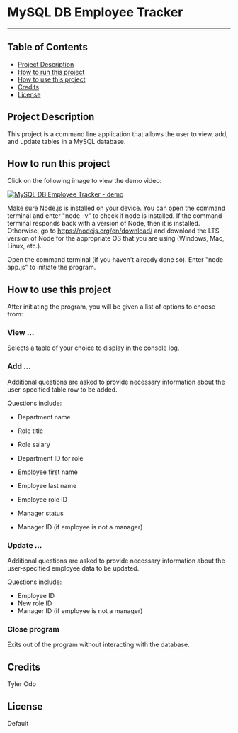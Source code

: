 
# MySQL DB Employee Tracker

___

## Table of Contents

* [Project Description](#project-description)
* [How to run this project](#how-to-run-this-project)
* [How to use this project](#how-to-use-this-project)
* [Credits](#credits)
* [License](#license)

## Project Description

This project is a command line application that allows the user to view, add, and update tables in a MySQL database. 

## How to run this project

Click on the following image to view the demo video:
<!-- Change this image and site link when finished making the demo video -->
[![MySQL DB Employee Tracker - demo](<public/assets/images/Note Maker App - demo.png>)](https://note-maker-app-4cd516ff3d78.herokuapp.com/)

Make sure Node.js is installed on your device. You can open the command terminal and enter "node -v" to check if node is installed. If the command terminal responds back with a version of Node, then it is installed. Otherwise, go to https://nodejs.org/en/download/ and download the LTS version of Node for the appropriate OS that you are using (Windows, Mac, Linux, etc.).

Open the command terminal (if you haven't already done so). Enter "node app.js" to initiate the program.

## How to use this project

After initiating the program, you will be given a list of options to choose from:

### View ...

Selects a table of your choice to display in the console log.

### Add ...

Additional questions are asked to provide necessary information about the user-specified table row to be added.

Questions include:

* Department name

* Role title
* Role salary
* Department ID for role

* Employee first name
* Employee last name
* Employee role ID
* Manager status
* Manager ID (if employee is not a manager)

### Update ...

Additional questions are asked to provide necessary information about the user-specified employee data to be updated.

Questions include:

* Employee ID
* New role ID
* Manager ID (if employee is not a manager)

### Close program

Exits out of the program without interacting with the database.

## Credits

Tyler Odo

## License

Default